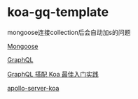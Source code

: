 # koa-gq-template

mongoose连接collection后会自动加s的问题

[Mongoose](https://mongoosejs.com/docs/guide.html)

[GraphQL](https://graphql.cn/learn/schema/)

[GraphQL 搭配 Koa 最佳入门实践](https://juejin.im/post/5a49e5ccf265da430d585cfd)

[apollo-server-koa](https://www.npmjs.com/package/apollo-server-koa)

